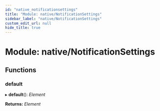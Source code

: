 ```yaml
---
id: "native_notificationsettings"
title: "Module: native/NotificationSettings"
sidebar_label: "native/NotificationSettings"
custom_edit_url: null
hide_title: true
---
```


# Module: native/NotificationSettings

## Functions

### default

▸ **default**(): *Element*

**Returns:** *Element*
